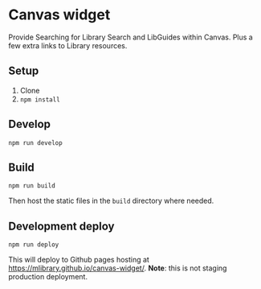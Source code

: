 # Canvas widget

Provide Searching for Library Search and LibGuides within Canvas. Plus a few extra links to Library resources.

## Setup
1. Clone
2. `npm install`

## Develop

`npm run develop`

## Build

`npm run build`

Then host the static files in the `build` directory where needed.

## Development deploy

`npm run deploy`

This will deploy to Github pages hosting at https://mlibrary.github.io/canvas-widget/. **Note**: this is not staging production deployment.
